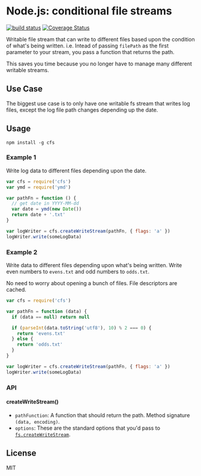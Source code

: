 Node.js: conditional file streams
=================================

[![build status](https://secure.travis-ci.org/jprichardson/node-cfs.svg)](http://travis-ci.org/jprichardson/node-cfs)
[![Coverage Status](https://img.shields.io/coveralls/jprichardson/node-cfs.svg)](https://coveralls.io/r/jprichardson/node-cfs)

Writable file stream that can write to different files based upon the condition
of what's being written. i.e. Intead of passing `filePath` as the first
parameter to your stream, you pass a function that returns the path.

This saves you time because you no longer have to manage many different writable streams.


Use Case
--------

The biggest use case is to only have one writable fs stream that writes log files, except the log file
path changes depending up the date.



Usage
-----

    npm install -g cfs


### Example 1

Write log data to different files depending upon the date.

```js
var cfs = require('cfs')
var ymd = require('ymd')

var pathFn = function () {
  // get date in YYYY-MM-dd
  var date = ymd(new Date())
  return date + '.txt'
}

var logWriter = cfs.createWriteStream(pathFn, { flags: 'a' })
logWriter.write(someLogData)
```

### Example 2

Write data to different files depending upon what's being written.
Write even numbers to `evens.txt` and odd numbers to `odds.txt`.

No need to worry about opening a bunch of files. File descriptors
are cached.

```js
var cfs = require('cfs')

var pathFn = function (data) {
  if (data == null) return null

  if (parseInt(data.toString('utf8'), 10) % 2 === 0) {
    return 'evens.txt'
  } else {
    return 'odds.txt'
  }
}

var logWriter = cfs.createWriteStream(pathFn, { flags: 'a' })
logWriter.write(someLogData)
```

### API

#### createWriteStream()

- `pathFunction`: A function that should return the path. Method signature `(data, encoding)`.
- `options`: These are the standard options that you'd pass to [`fs.createWriteStream`](https://nodejs.org/api/fs.html#fs_fs_createwritestream_path_options).

License
-------

MIT

